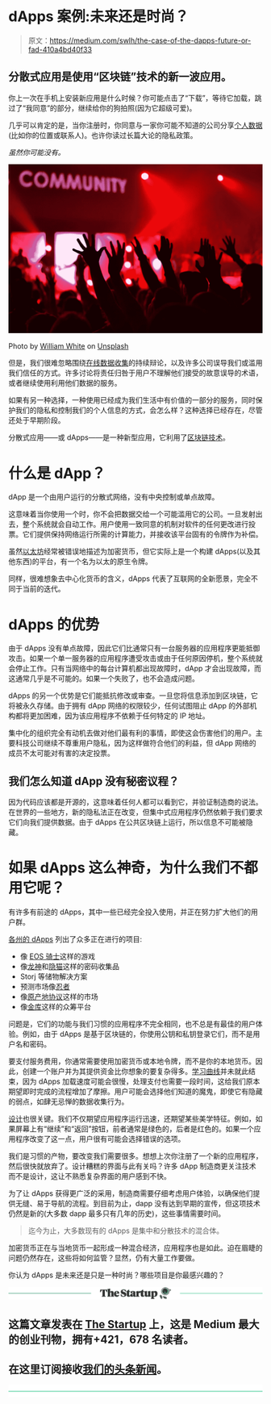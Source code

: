 # dApps 案例:未来还是时尚？

> 原文：<https://medium.com/swlh/the-case-of-the-dapps-future-or-fad-410a4bd40f33>

## 分散式应用是使用“区块链”技术的新一波应用。

你上一次在手机上安装新应用是什么时候？你可能点击了“下载”，等待它加载，跳过了“我同意”的部分，继续给你的狗拍照(因为它超级可爱)。

几乎可以肯定的是，当你注册时，你同意与一家你可能不知道的公司分享[个人数据](https://www.luno.com/blog/en/post/getting-personal)(比如你的位置或联系人)。也许你读过长篇大论的隐私政策。

*虽然你可能没有。*

![](img/62ecda65ba5ae3aa22a207a43c32739e.png)

Photo by [William White](https://unsplash.com/photos/TZCppMjaOHU?utm_source=unsplash&utm_medium=referral&utm_content=creditCopyText) on [Unsplash](https://unsplash.com/?utm_source=unsplash&utm_medium=referral&utm_content=creditCopyText)

但是，我们很难忽略围绕[在线数据收集](https://www.luno.com/blog/en/post/luno-engineering-librarian-how-luno-does-big-data)的持续辩论，以及许多公司误导我们或滥用我们信任的方式。许多讨论将责任归咎于用户不理解他们接受的故意误导的术语，或者继续使用利用他们数据的服务。

如果有另一种选择，一种使用已经成为我们生活中有价值的一部分的服务，同时保护我们的隐私和控制我们的个人信息的方式，会怎么样？这种选择已经存在，尽管还处于早期阶段。

分散式应用——或 dApps——是一种新型应用，它利用了[区块链技术](/luno-money/how-blockchain-works-a-beginners-guide-445a49c20367)。

# **什么是 dApp？**

dApp 是一个由用户运行的分散式网络，没有中央控制或单点故障。

这意味着当你使用一个时，你不会把数据交给一个可能滥用它的公司。一旦发射出去，整个系统就会自动工作。用户使用一致同意的机制对软件的任何更改进行投票。它们提供保持网络运行所需的计算能力，并接收该平台固有的令牌作为补偿。

虽然[以太坊](https://www.luno.com/learn/en/article/what-is-ethereum)经常被错误地描述为加密货币，但它实际上是一个构建 dApps(以及其他东西)的平台，有一个名为以太的原生令牌。

同样，很难想象去中心化货币的含义，dApps 代表了互联网的全新愿景，完全不同于当前的迭代。

# **dApps 的优势**

由于 dApps 没有单点故障，因此它们比通常只有一台服务器的应用程序更能抵御攻击。如果一个单一服务器的应用程序遭受攻击或由于任何原因停机，整个系统就会停止工作。只有当网络中的每台计算机都出现故障时，dApp 才会出现故障，而这通常几乎是不可能的。如果一个失败了，也不会造成问题。

dApps 的另一个优势是它们能抵抗修改或审查。一旦您将信息添加到区块链，它将被永久存储。由于拥有 dApp 网络的权限较少，任何试图阻止 dApp 的外部机构都将更加困难，因为该应用程序不依赖于任何特定的 IP 地址。

集中化的组织完全有动机去做对他们最有利的事情，即使这会伤害他们的用户。主要科技公司继续不尊重用户隐私，因为这样做符合他们的利益，但 dApp 网络的成员不太可能对有害的决定投票。

## 我们怎么知道 dApp 没有秘密议程？

因为代码应该都是开源的，这意味着任何人都可以看到它，并验证制造商的说法。在世界的一些地方，新的隐私法正在改变，但集中式应用程序仍然依赖于我们要求它们向我们提供数据。由于 dApps 在公共区块链上运行，所以信息不可能被隐藏。

# **如果 dApps 这么神奇，为什么我们不都用它呢？**

有许多有前途的 dApps，其中一些已经完全投入使用，并正在努力扩大他们的用户群。

[各州的 dApps](https://www.stateofthedapps.com/) 列出了众多正在进行的项目:

*   像 [EOS 骑士](https://eosknights.io/)这样的游戏
*   像[龙神](https://dragonereum.io/)和[隐猫](https://www.cryptokitties.co/)这样的密码收集品
*   Storj 等储物解决方案
*   预测市场像[忍者](https://www.stateofthedapps.com/dapps/ninja-prediction)
*   像[原产地协议](https://www.originprotocol.com/en)这样的市场
*   像[金库](https://www.stateofthedapps.com/dapps/vault-contract)这样的众筹平台

问题是，它们的功能与我们习惯的应用程序不完全相同，也不总是有最佳的用户体验。例如，由于 dApps 是基于区块链的，你使用公钥和私钥登录它们，而不是用户名和密码。

要支付服务费用，你通常需要使用加密货币或本地令牌，而不是你的本地货币。因此，创建一个账户并为其提供资金比你想象的要复杂得多。[学习曲线](https://www.luno.com/learn/en/)并未就此结束，因为 dApps 加载速度可能会很慢，处理支付也需要一段时间，这给我们原本期望即时完成的流程增加了摩擦。用户可能会选择他们知道的魔鬼，即使它有隐藏的弱点，如肆无忌惮的数据收集行为。

[设计](https://www.luno.com/blog/en/post/lunos-design-evolution)也很关键。我们不仅期望应用程序运行迅速，还期望某些美学特征。例如，如果屏幕上有“继续”和“返回”按钮，前者通常是绿色的，后者是红色的。如果一个应用程序改变了这一点，用户很有可能会选择错误的选项。

我们是习惯的产物，要改变我们需要很多。想想上次你注册了一个新的应用程序，然后很快就放弃了。设计糟糕的界面与此有关吗？许多 dApp 制造商更关注技术而不是设计，这让不熟悉复杂界面的用户感到不快。

为了让 dApps 获得更广泛的采用，制造商需要仔细考虑用户体验，以确保他们提供无缝、易于导航的流程。到目前为止，dapp 没有达到早期的宣传，但这项技术仍然是新的(大多数 dapp 最多只有几年的历史)，这些事情需要时间。

> 迄今为止，大多数现有的 dApps 是集中和分散技术的混合体。

加密货币正在与当地货币一起形成一种混合经济，应用程序也是如此。迫在眉睫的问题仍然存在，这些将如何监管？显然，仍有大量工作要做。

你认为 dApps 是未来还是只是一种时尚？哪些项目是你最感兴趣的？

[![](img/308a8d84fb9b2fab43d66c117fcc4bb4.png)](https://medium.com/swlh)

## 这篇文章发表在 [The Startup](https://medium.com/swlh) 上，这是 Medium 最大的创业刊物，拥有+421，678 名读者。

## 在这里订阅接收[我们的头条新闻](https://growthsupply.com/the-startup-newsletter/)。

[![](img/b0164736ea17a63403e660de5dedf91a.png)](https://medium.com/swlh)